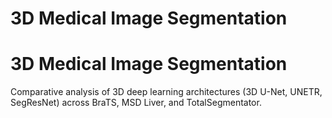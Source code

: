 # 3D Medical Image Segmentation

# 3D Medical Image Segmentation

Comparative analysis of 3D deep learning architectures (3D U-Net, UNETR, SegResNet) across BraTS, MSD Liver, and TotalSegmentator.


